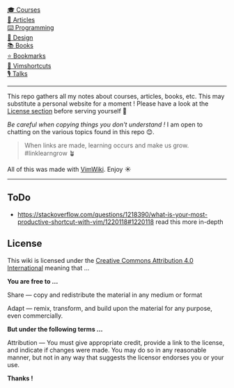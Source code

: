 [🎓 Courses](courses/index.md)<br>
[📄 Articles](articles.md)<br>
[⌨️  Programming](programming.md)<br>
[🎨 Design](design.md)<br>
[📚 Books](books.md)<br>
[⭐️ Bookmarks](bookmarks.md)<br>
[🧩 Vimshortcuts](vimshortcuts.md)<br>
[🎙 Talks](talks.md)<br>

---

This repo gathers all my notes about courses, articles, books, etc. This may substitute a personal website for a moment ! Please have a look at the [License section](#License) before serving yourself 🙏

*Be careful when copying things you don't understand !* I am open to chatting on the various topics found in this repo 😊.

> When links are made, learning occurs and make us grow. #linklearngrow 🪴

All of this was made with [VimWiki](https://github.com/vimwiki/vimwiki). Enjoy ☀️

---

## ToDo
- https://stackoverflow.com/questions/1218390/what-is-your-most-productive-shortcut-with-vim/1220118#1220118 read this more in-depth

## License

This wiki is licensed under the [Creative Commons Attribution 4.0 International](https://creativecommons.org/licenses/by/4.0/) meaning that ...

**You are free to ...**

Share — copy and redistribute the material in any medium or format

Adapt — remix, transform, and build upon the material for any purpose, even commercially.

**But under the following terms ...**

Attribution — You must give appropriate credit, provide a link to the license, and indicate if changes were made. You may do so in any reasonable manner, but not in any way that suggests the licensor endorses you or your use.

**Thanks !**
